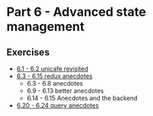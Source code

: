 # Part 6 - Advanced state management

## Exercises

- [6.1 - 6.2 unicafe revisited](unicafe-redux)
- [6.3 - 6.15 redux anecdotes](redux-anecdotes)
  - 6.3 - 6.8 anecdotes
  - 6.9 - 6.13 better anecdotes
  - 6.14 - 6.15 Anecdotes and the backend
- [6.20 - 6.24 query anecdotes](query-anecdotes)
